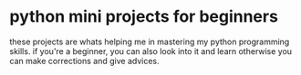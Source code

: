 # python mini projects for beginners
these projects are whats helping me in mastering my python programming skills. if you're a beginner, you can also look into it and learn otherwise you can make corrections and give advices.
